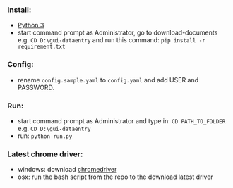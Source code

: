 ### Install:
* [Python 3](https://www.python.org/downloads/release/python-363/)
* start command prompt as Administrator, go to download-documents e.g. ```CD D:\gui-dataentry```  and run this command: ```pip install -r requirement.txt```

### Config:
* rename ```config.sample.yaml``` to ```config.yaml``` and add USER and PASSWORD.

### Run:
* start command prompt as Administrator and type in: ```CD PATH_TO_FOLDER``` e.g. ```CD D:\gui-dataentry```
* run: ```python run.py```

### Latest chrome driver:
* windows: download [chromedriver](http://chromedriver.chromium.org/)
* osx: run the bash script from the repo to the download latest driver



